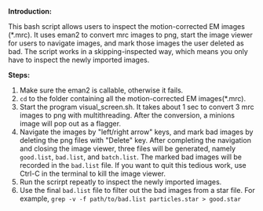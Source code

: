 **Introduction:**

This bash script allows users to inspect the motion-corrected EM images (*.mrc).
It uses eman2 to convert mrc images to png, start the image viewer for users to navigate images, and mark those images the user deleted as bad. The script works in a skipping-inspected way, which means you only have to inspect the newly imported images.

**Steps:**
1. Make sure the eman2 is callable, otherwise it fails. 
2. `cd` to the folder containing all the motion-corrected EM images(*.mrc). 
3. Start the program visual_screen.sh. It takes about 1 sec to convert 3 mrc images to png with multithreading. After the conversion, a minions image will pop out as a flagger. 
4. Navigate the images by "left/right arrow" keys, and mark bad images by deleting the png files with "Delete" key. After completing the navigation and closing the image viewer, three files will be generated, namely `good.list`, `bad.list`, and `batch.list`. The marked bad images will be recorded in the `bad.list` file. If you want to quit this tedious work, use Ctrl-C in the terminal to kill the image viewer.
5. Run the scrirpt repeatly to inspect the newly imported images.
6. Use the final `bad.list` file to filter out the bad images from a star file. 
For example,  `grep -v -f path/to/bad.list particles.star > good.star`